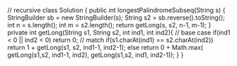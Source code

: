 // recursive
class Solution {
public int longestPalindromeSubseq(String s) {
StringBuilder sb = new StringBuilder(s);
String s2 = sb.reverse().toString();
int n = s.length();
int m = s2.length();
return getLong(s, s2, n-1, m-1);
}
private int getLong(String s1, String s2, int ind1, int ind2){
// base case
if(ind1 < 0 || ind2 < 0) return 0;
// match
if(s1.charAt(ind1) == s2.charAt(ind2))
return 1 +  getLong(s1, s2, ind1-1, ind2-1);
else return 0 + Math.max(
getLong(s1,s2, ind1-1, ind2),
getLong(s1,s2, ind1, ind2-1));
}
}